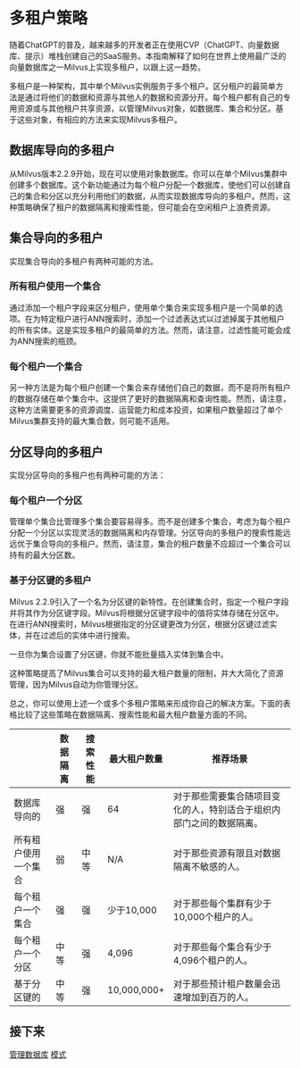 # 多租户策略

随着ChatGPT的普及，越来越多的开发者正在使用CVP（ChatGPT、向量数据库、提示）堆栈创建自己的SaaS服务。本指南解释了如何在世界上使用最广泛的向量数据库之一Milvus上实现多租户，以跟上这一趋势。

多租户是一种架构，其中单个Milvus实例服务于多个租户。区分租户的最简单方法是通过将他们的数据和资源与其他人的数据和资源分开。每个租户都有自己的专用资源或与其他租户共享资源，以管理Milvus对象，如数据库、集合和分区。基于这些对象，有相应的方法来实现Milvus多租户。

## 数据库导向的多租户

从Milvus版本2.2.9开始，现在可以使用对象数据库。你可以在单个Milvus集群中创建多个数据库。这个新功能通过为每个租户分配一个数据库，使他们可以创建自己的集合和分区以充分利用他们的数据，从而实现数据库导向的多租户。然而，这种策略确保了租户的数据隔离和搜索性能，但可能会在空闲租户上浪费资源。

## 集合导向的多租户

实现集合导向的多租户有两种可能的方法。

### 所有租户使用一个集合

通过添加一个租户字段来区分租户，使用单个集合来实现多租户是一个简单的选项。在为特定租户进行ANN搜索时，添加一个过滤表达式以过滤掉属于其他租户的所有实体。这是实现多租户的最简单的方法。然而，请注意，过滤性能可能会成为ANN搜索的瓶颈。

### 每个租户一个集合

另一种方法是为每个租户创建一个集合来存储他们自己的数据，而不是将所有租户的数据存储在单个集合中。这提供了更好的数据隔离和查询性能。然而，请注意，这种方法需要更多的资源调度、运营能力和成本投资，如果租户数量超过了单个Milvus集群支持的最大集合数，则可能不适用。

## 分区导向的多租户

实现分区导向的多租户也有两种可能的方法：

### 每个租户一个分区

管理单个集合比管理多个集合要容易得多。而不是创建多个集合，考虑为每个租户分配一个分区以实现灵活的数据隔离和内存管理。分区导向的多租户的搜索性能远远优于集合导向的多租户。然而，请注意，集合的租户数量不应超过一个集合可以持有的最大分区数。

### 基于分区键的多租户

Milvus 2.2.9引入了一个名为分区键的新特性。在创建集合时，指定一个租户字段并将其作为分区键字段。Milvus将根据分区键字段中的值将实体存储在分区中。在进行ANN搜索时，Milvus根据指定的分区键更改为分区，根据分区键过滤实体，并在过滤后的实体中进行搜索。

<div class="alert note">

一旦你为集合设置了分区键，你就不能批量插入实体到集合中。

</div>

这种策略提高了Milvus集合可以支持的最大租户数量的限制，并大大简化了资源管理，因为Milvus自动为你管理分区。

总之，你可以使用上述一个或多个多租户策略来形成你自己的解决方案。下面的表格比较了这些策略在数据隔离、搜索性能和最大租户数量方面的不同。

|                           | 数据隔离 | 搜索性能 | 最大租户数量 | 推荐场景                                                                                   |
|---------------------------|----------------|--------------|----------------------|---------------------------------------------------------------------------------------------|
| 数据库导向的             | 强           | 强         | 64                   | 对于那些需要集合随项目变化的人，特别适合于组织内部门之间的数据隔离。 |
| 所有租户使用一个集合    | 弱           | 中等       | N/A                  | 对于那些资源有限且对数据隔离不敏感的人。               |
| 每个租户一个集合        | 强           | 强         | 少于10,000     | 对于那些每个集群有少于10,000个租户的人。                                  |
| 每个租户一个分区        | 中等         | 强         | 4,096                | 对于那些每个集合有少于4,096个租户的人。                                |
| 基于分区键的             | 中等         | 强         | 10,000,000+          | 对于那些预计租户数量会迅速增加到百万的人。                              |

## 接下来

[管理数据库](manage_databases.md)
[模式](schema.md)